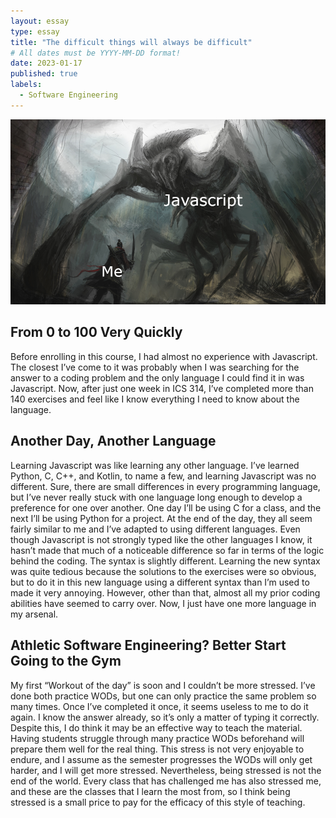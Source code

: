 ```yaml
---
layout: essay
type: essay
title: "The difficult things will always be difficult"
# All dates must be YYYY-MM-DD format!
date: 2023-01-17
published: true
labels:
  - Software Engineering
---
```


<img width="900px" class="rounded float-start pe-4" src="../img/javascriptmeme.png">

## From 0 to 100 Very Quickly

Before enrolling in this course, I had almost no experience with Javascript. The closest I’ve come to it was probably when I was searching for the answer to a coding problem and the only language I could find it in was Javascript. Now, after just one week in ICS 314, I’ve completed more than 140 exercises and feel like I know everything I need to know about the language.

## Another Day, Another Language

Learning Javascript was like learning any other language. I’ve learned Python, C, C++, and Kotlin, to name a few, and learning Javascript was no different. Sure, there are small differences in every programming language, but I’ve never really stuck with one language long enough to develop a preference for one over another. One day I’ll be using C for a class, and the next I’ll be using Python for a project. At the end of the day, they all seem fairly similar to me and I’ve adapted to using different languages. Even though Javascript is not strongly typed like the other languages I know, it hasn’t made that much of a noticeable difference so far in terms of the logic behind the coding. The syntax is slightly different. Learning the new syntax was quite tedious because the solutions to the exercises were so obvious, but to do it in this new language using a different syntax than I’m used to made it very annoying. However, other than that, almost all my prior coding abilities have seemed to carry over. Now, I just have one more language in my arsenal.

## Athletic Software Engineering? Better Start Going to the Gym

My first “Workout of the day” is soon and I couldn’t be more stressed. I’ve done both practice WODs, but one can only practice the same problem so many times. Once I’ve completed it once, it seems useless to me to do it again. I know the answer already, so it’s only a matter of typing it correctly. Despite this, I do think it may be an effective way to teach the material. Having students struggle through many practice WODs beforehand will prepare them well for the real thing. This stress is not very enjoyable to endure, and I assume as the semester progresses the WODs will only get harder, and I will get more stressed. Nevertheless, being stressed is not the end of the world. Every class that has challenged me has also stressed me, and these are the classes that I learn the most from, so I think being stressed is a small price to pay for the efficacy of this style of teaching.

